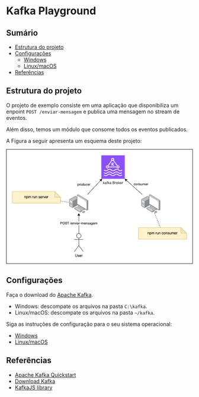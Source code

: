 # Kafka Playground

## Sumário

- [Estrutura do projeto](#estrutura-do-projeto)
- [Configurações](#configurações)
  - [Windows](./doc/CONFIG_WIN.md)
  - [Linux/macOS](./doc/CONFIG_LINUX_MAC.md)
- [Referências](#referências)

## Estrutura do projeto

O projeto de exemplo consiste em uma aplicação que disponibiliza um enpoint `POST /enviar-mensagem` e publica uma mensagem no stream de eventos.

Além disso, temos um módulo que consome todos os eventos publicados.

A Figura a seguir apresenta um esquema deste projeto:

<img src="./assets/projectStructure.png"/>

## Configurações

Faça o download do [Apache Kafka](https://dlcdn.apache.org/kafka/4.1.0/kafka_2.13-4.1.0.tgz).

- Windows: descompate os arquivos na pasta `C:\kafka`.
- Linux/macOS: descompate os arquivos na pasta `~/kafka`.

Siga as instruções de configuração para o seu sistema operacional:
- [Windows](./doc/CONFIG_WIN.md)
- [Linux/macOS](./doc/CONFIG_LINUX_MAC.md)

## Referências
- [Apache Kafka Quickstart](https://kafka.apache.org/quickstart)
- [Download Kafka](https://dlcdn.apache.org/kafka/4.1.0/kafka_2.13-4.1.0.tgz)
- [KafkaJS library](https://kafka.js.org/)